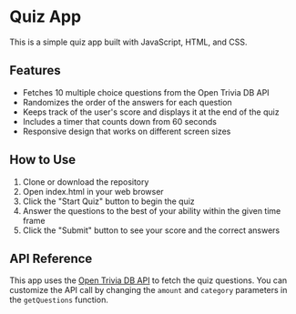 # Quiz App

This is a simple quiz app built with JavaScript, HTML, and CSS.

## Features

* Fetches 10 multiple choice questions from the Open Trivia DB API
* Randomizes the order of the answers for each question
* Keeps track of the user's score and displays it at the end of the quiz
* Includes a timer that counts down from 60 seconds
* Responsive design that works on different screen sizes

## How to Use

1. Clone or download the repository
2. Open index.html in your web browser
3. Click the "Start Quiz" button to begin the quiz
4. Answer the questions to the best of your ability within the given time frame
5. Click the "Submit" button to see your score and the correct answers

## API Reference

This app uses the [Open Trivia DB API](https://opentdb.com/api_config.php) to fetch the quiz questions. You can customize the API call by changing the `amount` and `category` parameters in the `getQuestions` function.

